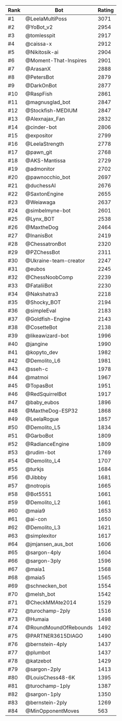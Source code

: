 Rank|Bot|Rating
---|---|---
#1|@LeelaMultiPoss|3071
#2|@YoBot_v2|2954
#3|@tomlesspit|2917
#4|@caissa-x|2912
#5|@Nikitosik-ai|2904
#6|@Moment-That-Inspires|2901
#7|@ArasanX|2888
#8|@PetersBot|2879
#9|@DarkOnBot|2877
#10|@RaspFish|2861
#11|@magnusglad_bot|2847
#12|@Stockfish-MEDIUM|2847
#13|@Alexnajax_Fan|2832
#14|@cinder-bot|2806
#15|@expositor|2799
#16|@LeelaStrength|2778
#17|@pawn_git|2768
#18|@AKS-Mantissa|2729
#19|@admonitor|2702
#20|@pawnocchio_bot|2697
#21|@duchessAI|2676
#22|@SaxtonEngine|2655
#23|@Weiawaga|2637
#24|@simbelmyne-bot|2601
#25|@Lynx_BOT|2538
#26|@MaxtheDog|2464
#27|@InanisBot|2419
#28|@ChessatronBot|2320
#29|@PZChessBot|2311
#30|@Ukraine-team-creator|2247
#31|@eubos|2245
#32|@ChessNoobComp|2239
#33|@FataliiBot|2230
#34|@Nakshatra3|2218
#35|@Shocky_BOT|2194
#36|@simpleEval|2183
#37|@Goldfish-Engine|2143
#38|@CosetteBot|2138
#39|@likeawizard-bot|1996
#40|@jangine|1990
#41|@kopyto_dev|1982
#42|@Demolito_L6|1981
#43|@sseh-c|1978
#44|@matmoi|1967
#45|@TopasBot|1951
#46|@RedSquirrelBot|1917
#47|@baby_eubos|1896
#48|@MaxtheDog-ESP32|1868
#49|@LeelaRogue|1857
#50|@Demolito_L5|1834
#51|@GarboBot|1809
#52|@RadianceEngine|1809
#53|@rudim-bot|1769
#54|@Demolito_L4|1707
#55|@turkjs|1684
#56|@Jibbby|1681
#57|@notropis|1665
#58|@Bot5551|1661
#59|@Demolito_L2|1661
#60|@maia9|1653
#61|@ai-con|1650
#62|@Demolito_L3|1621
#63|@simplexitor|1617
#64|@jmjansen_aus_bot|1606
#65|@sargon-4ply|1604
#66|@sargon-3ply|1596
#67|@maia1|1568
#68|@maia5|1565
#69|@schnecken_bot|1554
#70|@melsh_bot|1542
#71|@CheckMMAte2014|1529
#72|@turochamp-2ply|1516
#73|@Humaia|1498
#74|@RoundMoundOfRebounds|1492
#75|@PARTNER3615DIAGO|1490
#76|@bernstein-4ply|1437
#77|@plumbot|1437
#78|@katzebot|1429
#79|@sargon-2ply|1413
#80|@LouisChess48-6K|1395
#81|@turochamp-1ply|1387
#82|@sargon-1ply|1350
#83|@bernstein-2ply|1269
#84|@MinOpponentMoves|563
